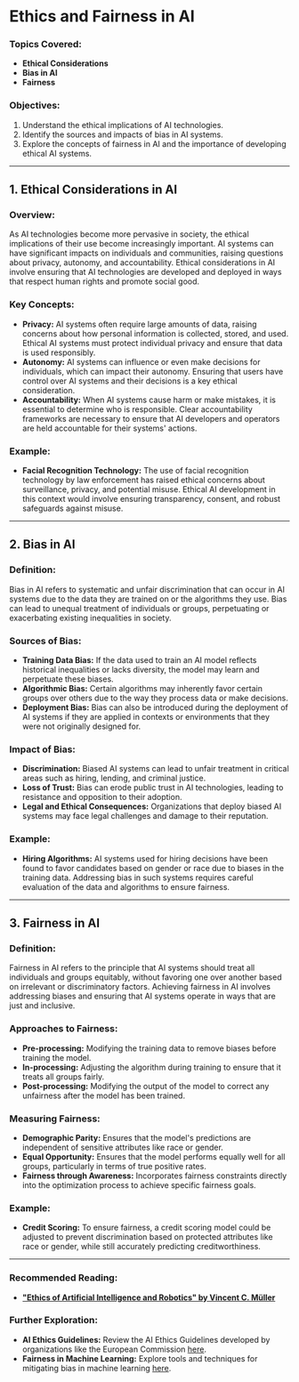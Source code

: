 # Ethics and Fairness in AI


### Topics Covered:
- **Ethical Considerations**
- **Bias in AI**
- **Fairness**

### Objectives:
1. Understand the ethical implications of AI technologies.
2. Identify the sources and impacts of bias in AI systems.
3. Explore the concepts of fairness in AI and the importance of developing ethical AI systems.

---

## 1. Ethical Considerations in AI

### Overview:
As AI technologies become more pervasive in society, the ethical implications of their use become increasingly important. AI systems can have significant impacts on individuals and communities, raising questions about privacy, autonomy, and accountability. Ethical considerations in AI involve ensuring that AI technologies are developed and deployed in ways that respect human rights and promote social good.

### Key Concepts:
- **Privacy:** AI systems often require large amounts of data, raising concerns about how personal information is collected, stored, and used. Ethical AI systems must protect individual privacy and ensure that data is used responsibly.
- **Autonomy:** AI systems can influence or even make decisions for individuals, which can impact their autonomy. Ensuring that users have control over AI systems and their decisions is a key ethical consideration.
- **Accountability:** When AI systems cause harm or make mistakes, it is essential to determine who is responsible. Clear accountability frameworks are necessary to ensure that AI developers and operators are held accountable for their systems' actions.

### Example:
- **Facial Recognition Technology:** The use of facial recognition technology by law enforcement has raised ethical concerns about surveillance, privacy, and potential misuse. Ethical AI development in this context would involve ensuring transparency, consent, and robust safeguards against misuse.

---

## 2. Bias in AI

### Definition:
Bias in AI refers to systematic and unfair discrimination that can occur in AI systems due to the data they are trained on or the algorithms they use. Bias can lead to unequal treatment of individuals or groups, perpetuating or exacerbating existing inequalities in society.

### Sources of Bias:
- **Training Data Bias:** If the data used to train an AI model reflects historical inequalities or lacks diversity, the model may learn and perpetuate these biases.
- **Algorithmic Bias:** Certain algorithms may inherently favor certain groups over others due to the way they process data or make decisions.
- **Deployment Bias:** Bias can also be introduced during the deployment of AI systems if they are applied in contexts or environments that they were not originally designed for.

### Impact of Bias:
- **Discrimination:** Biased AI systems can lead to unfair treatment in critical areas such as hiring, lending, and criminal justice.
- **Loss of Trust:** Bias can erode public trust in AI technologies, leading to resistance and opposition to their adoption.
- **Legal and Ethical Consequences:** Organizations that deploy biased AI systems may face legal challenges and damage to their reputation.

### Example:
- **Hiring Algorithms:** AI systems used for hiring decisions have been found to favor candidates based on gender or race due to biases in the training data. Addressing bias in such systems requires careful evaluation of the data and algorithms to ensure fairness.

---

## 3. Fairness in AI

### Definition:
Fairness in AI refers to the principle that AI systems should treat all individuals and groups equitably, without favoring one over another based on irrelevant or discriminatory factors. Achieving fairness in AI involves addressing biases and ensuring that AI systems operate in ways that are just and inclusive.

### Approaches to Fairness:
- **Pre-processing:** Modifying the training data to remove biases before training the model.
- **In-processing:** Adjusting the algorithm during training to ensure that it treats all groups fairly.
- **Post-processing:** Modifying the output of the model to correct any unfairness after the model has been trained.

### Measuring Fairness:
- **Demographic Parity:** Ensures that the model's predictions are independent of sensitive attributes like race or gender.
- **Equal Opportunity:** Ensures that the model performs equally well for all groups, particularly in terms of true positive rates.
- **Fairness through Awareness:** Incorporates fairness constraints directly into the optimization process to achieve specific fairness goals.

### Example:
- **Credit Scoring:** To ensure fairness, a credit scoring model could be adjusted to prevent discrimination based on protected attributes like race or gender, while still accurately predicting creditworthiness.

---

### Recommended Reading:
- **["Ethics of Artificial Intelligence and Robotics" by Vincent C. Müller](https://plato.stanford.edu/entries/ethics-ai/)**

### Further Exploration:
- **AI Ethics Guidelines:** Review the AI Ethics Guidelines developed by organizations like the European Commission [here](https://ec.europa.eu/digital-strategy/en/ai-ethics-guidelines).
- **Fairness in Machine Learning:** Explore tools and techniques for mitigating bias in machine learning [here](https://fairmlbook.org/).

